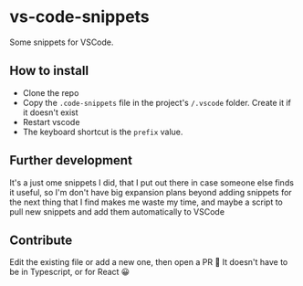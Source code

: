 # vs-code-snippets
Some snippets for VSCode.

## How to install

- Clone the repo
- Copy the `.code-snippets` file in the project's `/.vscode` folder. Create it if it doesn't exist
- Restart vscode
- The keyboard shortcut is the `prefix` value.

## Further development
It's a just ome snippets I did, that I put out there in case someone else finds it useful, so I'm don't have big expansion plans beyond adding snippets for the next thing that I find makes me waste my time, and maybe a script to pull new snippets and add them automatically to VSCode

## Contribute
Edit the existing file or add a new one, then open a PR 🙂
It doesn't have to be in Typescript, or for React 😀
